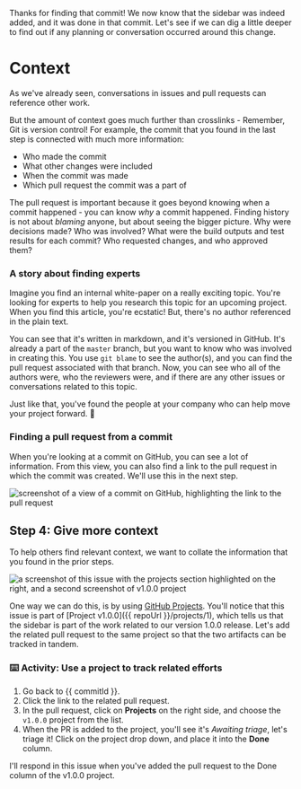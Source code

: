 Thanks for finding that commit! We now know that the sidebar was indeed added, and it was done in that commit. Let's see if we can dig a little deeper to find out if any planning or conversation occurred around this change. 

# Context

As we've already seen, conversations in issues and pull requests can reference other work.

But the amount of context goes much further than crosslinks - Remember, Git is version control! For example, the commit that you found in the last step is connected with much more information: 

- Who made the commit
- What other changes were included
- When the commit was made
- Which pull request the commit was a part of

The pull request is important because it goes beyond knowing when a commit happened - you can know _why_ a commit happened. Finding history is not about _blaming_ anyone, but about seeing the bigger picture. Why were decisions made? Who was involved? What were the build outputs and test results for each commit? Who requested changes, and who approved them?

### A story about finding experts

Imagine you find an internal white-paper on a really exciting topic. You're looking for experts to help you research this topic for an upcoming project. When you find this article, you're ecstatic! But, there's no author referenced in the plain text.

You can see that it's written in markdown, and it's versioned in GitHub. It's already a part of the `master` branch, but you want to know who was involved in creating this. You use `git blame` to see the author(s), and you can find the pull request associated with that branch. Now, you can see who all of the authors were, who the reviewers were, and if there are any other issues or conversations related to this topic.

Just like that, you've found the people at your company who can help move your project forward. :tada:

### Finding a pull request from a commit

When you're looking at a commit on GitHub, you can see a lot of information. From this view, you can also find a link to the pull request in which the commit was created. We'll use this in the next step.

![screenshot of a view of a commit on GitHub, highlighting the link to the pull request](https://user-images.githubusercontent.com/16547949/67341250-3edbb480-f4fd-11e9-805a-6bce5a8ba2d1.png)

## Step 4: Give more context

To help others find relevant context, we want to collate the information that you found in the prior steps.

![a screenshot of this issue with the projects section highlighted on the right, and a second screenshot of v1.0.0 project](https://user-images.githubusercontent.com/16547949/67590688-b0984600-f729-11e9-8d46-cc243d666331.png)

One way we can do this, is by using [GitHub Projects](https://help.github.com/en/github/managing-your-work-on-github/about-project-boards). You'll notice that this issue is part of [Project v1.0.0]({{ repoUrl }}/projects/1), which tells us that the sidebar is part of the work related to our version 1.0.0 release. Let's add the related pull request to the same project so that the two artifacts can be tracked in tandem.

### :keyboard: Activity: Use a project to track related efforts

1. Go back to {{ commitId }}.
1. Click the link to the related pull request.
1. In the pull request, click on **Projects** on the right side, and choose the `v1.0.0` project from the list.
1. When the PR is added to the project, you'll see it's _Awaiting triage_, let's triage it! Click on the project drop down, and place it into the **Done** column.

I'll respond in this issue when you've added the pull request to the Done column of the v1.0.0 project.
